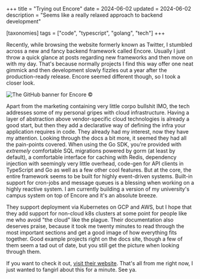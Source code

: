 +++
title = "Trying out Encore"
date = 2024-06-02
updated = 2024-06-02
description = "Seems like a really relaxed approach to backend development"

[taxonomies]
tags = ["code", "typescript", "golang", "tech"]
+++

Recently, while browsing the website formerly known as Twitter, I stumbled across a new and fancy backend framework called Encore.
Usually I just throw a quick glance at posts regarding new frameworks and then move on with my day.
That's because normally projects I find this way offer one neat gimmick and then development slowly fizzles out a year after the production-ready release.
Encore seemed different though, so I took a closer look.

![The GitHub banner for Encore &copy;](/img/blog/encore-logo-gh.webp)

Apart from the marketing containing very little corpo bullshit IMO, the tech addresses some of my personal gripes with cloud infrastructure.
Having a layer of abstraction above vendor-specific cloud technologies is already a good start, but then they add a declarative way of defining the infra your application requires in code.
They already had my interest, now they have my attention.
Looking through the docs a bit more, it seemed they had all the pain-points covered.
When using the Go SDK, you're provided with _extremely_ comfortable SQL migrations powered by gorm (at least by default), a comfortable interface for caching with Redis, dependency injection with seemingly very little overhead, code-gen for API clients in TypeScript and Go as well as a few other cool features.
But at the core, the entire framework seems to be built for highly event-driven systems.
Built-in support for cron-jobs and message queues is a blessing when working on a highly reactive system.
I am currently building a version of my university's campus system on top of Encore and it's an absolute breeze.

They support deployment via Kubernetes on GCP and AWS, but I hope that they add support for non-cloud k8s clusters at some point for people like me who avoid "the cloud" like the plague. 
Their documentation also deserves praise, because it took me twenty minutes to read through the most important sections and get a good image of how everything fits together.
Good example projects right on the docs site, though a few of them seem a tad out of date, but you still get the picture when looking through them.

If you want to check it out, [visit their website](https://encore.dev).
That's all from me right now, I just wanted to fangirl about this for a minute. See ya.

